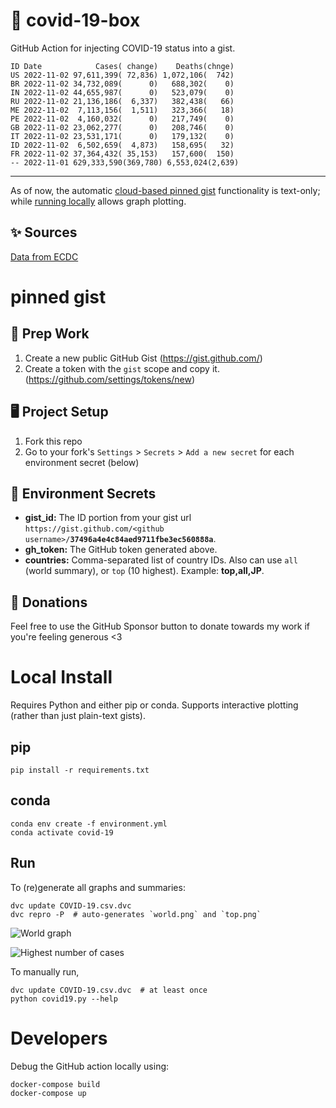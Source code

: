 # 🏥 covid-19-box

GitHub Action for injecting COVID-19 status into a gist.

```
ID Date            Cases( change)    Deaths(chnge)
US 2022-11-02 97,611,399( 72,836) 1,072,106(  742)
BR 2022-11-02 34,732,089(      0)   688,302(    0)
IN 2022-11-02 44,655,987(      0)   523,079(    0)
RU 2022-11-02 21,136,186(  6,337)   382,438(   66)
ME 2022-11-02  7,113,156(  1,511)   323,366(   18)
PE 2022-11-02  4,160,032(      0)   217,749(    0)
GB 2022-11-02 23,062,277(      0)   208,746(    0)
IT 2022-11-02 23,531,171(      0)   179,132(    0)
ID 2022-11-02  6,502,659(  4,873)   158,695(   32)
FR 2022-11-02 37,364,432( 35,153)   157,600(  150)
-- 2022-11-01 629,333,590(369,780) 6,553,024(2,639)
```

---

As of now, the automatic [cloud-based pinned gist](#pinned-gist) functionality is text-only;
while [running locally](#local-install) allows graph plotting.

## ✨ Sources

[Data from ECDC](https://www.ecdc.europa.eu/en/publications-data/download-todays-data-geographic-distribution-covid-19-cases-worldwide)

# pinned gist

## 🎒 Prep Work
1. Create a new public GitHub Gist (https://gist.github.com/)
1. Create a token with the `gist` scope and copy it. (https://github.com/settings/tokens/new)

## 🖥 Project Setup
1. Fork this repo
1. Go to your fork's `Settings` > `Secrets` > `Add a new secret` for each environment secret (below)

## 🤫 Environment Secrets
- **gist_id:** The ID portion from your gist url `https://gist.github.com/<github username>/`**`37496a4e4c84aed9711fbe3ec560888a`**.
- **gh_token:** The GitHub token generated above.
- **countries:** Comma-separated list of country IDs. Also can use `all` (world summary), or `top` (10 highest). Example: **top,all,JP**.

## 💸 Donations

Feel free to use the GitHub Sponsor button to donate towards my work if you're feeling generous <3

# Local Install

Requires Python and either pip or conda. Supports interactive plotting (rather than just plain-text gists).

## pip

```
pip install -r requirements.txt
```

## conda

```
conda env create -f environment.yml
conda activate covid-19
```

## Run

To (re)generate all graphs and summaries:

```
dvc update COVID-19.csv.dvc
dvc repro -P  # auto-generates `world.png` and `top.png`
```

![World graph](world.png)

![Highest number of cases](top.png)

To manually run,

```
dvc update COVID-19.csv.dvc  # at least once
python covid19.py --help
```

# Developers

Debug the GitHub action locally using:

```
docker-compose build
docker-compose up
```
